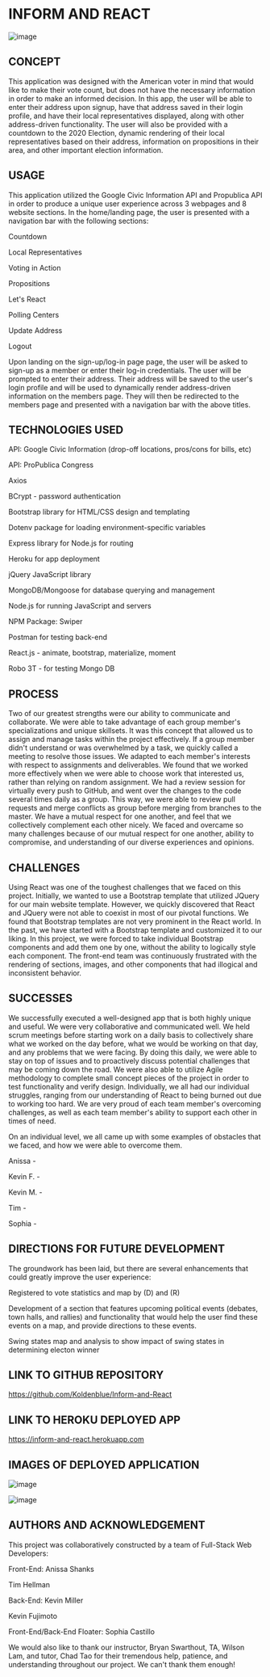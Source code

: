 # INFORM AND REACT
![image](https://img.shields.io/badge/license-MIT%20License-green)


## CONCEPT

This application was designed with the American voter in mind that would like to make their vote count, but does not have the necessary information in order to make an informed decision.  In this app, the user will be able to enter their address upon signup, have that address saved in their login profile, and have their local representatives displayed, along with other address-driven functionality.  The user will also be provided with a countdown to the 2020 Election, dynamic rendering of their local representatives based on their address, information on propositions in their area, and other important election information.      


## USAGE

This application utilized the Google Civic Information API and Propublica API in order to produce a unique user experience across 3 webpages and 8 website sections.  In the home/landing page, the user is presented with a navigation bar with the following sections:

<p>Countdown</p>
<p>Local Representatives</p>
<p>Voting in Action</p>
<p>Propositions</p>
<p>Let's React</p>
<p>Polling Centers</p>
<p>Update Address</p>
<p>Logout</p>


Upon landing on the sign-up/log-in page page, the user will be asked to sign-up as a member or enter their log-in credentials.  The user will be prompted to enter their address.  Their address will be saved to the user's login profile and will be used to dynamically render address-driven information on the members page.  They will then be redirected to the members page and presented with a navigation bar with the above titles.   


## TECHNOLOGIES USED
 
<p>API: Google Civic Information (drop-off locations, pros/cons for bills, etc)</p> 
<p>API: ProPublica Congress</p>
<p>Axios</p>
<p>BCrypt - password authentication</p>
<p>Bootstrap library for HTML/CSS design and templating</p>
<p>Dotenv package for loading environment-specific variables<p>
<p>Express library for Node.js for routing</p>
<p>Heroku for app deployment</p>
<p>jQuery JavaScript library</p>
<p>MongoDB/Mongoose for database querying and management</p>
<p>Node.js for running JavaScript and servers</p>
<p>NPM Package: Swiper</p>
<p>Postman for testing back-end</p>
<p>React.js - animate, bootstrap, materialize, moment</p>
<p>Robo 3T - for testing Mongo DB</p>


## PROCESS

Two of our greatest strengths were our ability to communicate and collaborate.  We were able to take advantage of each group member's specializations and unique skillsets.  It was this concept that allowed us to assign and manage tasks within the project effectively.  If a group member didn't understand or was overwhelmed by a task, we quickly called a meeting to resolve those issues.  We adapted to each member's interests with respect to assignments and deliverables.  We found that we worked more effectively when we were able to choose work that interested us, rather than relying on random assignment.  We had a review session for virtually every push to GitHub, and went over the changes to the code several times daily as a group.  This way, we were able to review pull requests and merge conflicts as group before merging from branches to the master.  We have a mutual respect for one another, and feel that we collectively complement each other nicely.  We faced and overcame so many challenges because of our mutual respect for one another, ability to compromise, and understanding of our diverse experiences and opinions.  


## CHALLENGES

Using React was one of the toughest challenges that we faced on this project.  Initially, we wanted to use a Bootstrap template that utilized JQuery for our main website template.  However, we quickly discovered that React and JQuery were not able to coexist in most of our pivotal functions.  We found that Bootstrap templates are not very prominent in the React world.  In the past, we have started with a Bootstrap template and customized it to our liking.  In this project, we were forced to take individual Bootstrap components and add them one by one, without the ability to logically style each component.  The front-end team was continuously frustrated with the rendering of sections, images, and other components that had illogical and inconsistent behavior.  


## SUCCESSES

We successfully executed a well-designed app that is both highly unique and useful. We were very collaborative and communicated well. We held scrum meetings before starting work on a daily basis to collectively share what we worked on the day before, what we would be working on that day, and any problems that we were facing. By doing this daily, we were able to stay on top of issues and to proactively discuss potential challenges that may be coming down the road. We were also able to utilize Agile methodology to complete small concept pieces of the project in order to test functionality and verify design.  Individually, we all had our individual struggles, ranging from our understanding of React to being burned out due to working too hard.  We are very proud of each team member's overcoming challenges, as well as each team member's ability to support each other in times of need.  

On an individual level, we all came up with some examples of obstacles that we faced, and how we were able to overcome them.

Anissa - 

Kevin F. - 

Kevin M. - 

Tim - 

Sophia - 


## DIRECTIONS FOR FUTURE DEVELOPMENT

The groundwork has been laid, but there are several enhancements that could greatly improve the user experience:

Registered to vote statistics and map by (D) and (R)

Development of a section that features upcoming political events (debates, town halls, and rallies) and functionality that would help the user find these events on a map, and provide directions to these events.  

Swing states map and analysis to show impact of swing states in determining electon winner


## LINK TO GITHUB REPOSITORY
https://github.com/Koldenblue/Inform-and-React


## LINK TO HEROKU DEPLOYED APP
https://inform-and-react.herokuapp.com


## IMAGES OF DEPLOYED APPLICATION
![image](client/src/assets/letsReact_img/Inform-react.png)

![image](client/src/assets/letsReact_img/Represent.png)


## AUTHORS AND ACKNOWLEDGEMENT

This project was collaboratively constructed by a team of Full-Stack Web Developers:

<p>Front-End:  Anissa Shanks</p>
<p>            Tim Hellman</p>

<p>Back-End:   Kevin Miller</p>
<p>            Kevin Fujimoto</p>

<p>Front-End/Back-End Floater:   Sophia Castillo</p>

We would also like to thank our instructor, Bryan Swarthout, TA, Wilson Lam, and tutor, Chad Tao for their tremendous help, patience, and understanding throughout our project.  We can't thank them enough!
